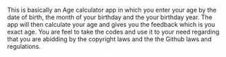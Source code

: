 This is basically an Age calculator app in which you enter your age by the date of birth, the month of your birthday and the your birthday year.
The app will then calculate your age and gives you the feedback which is you exact age.
You are feel to take the codes and use it to your need regarding that you are abidding by the copyright laws and the the Github laws and regulations.
